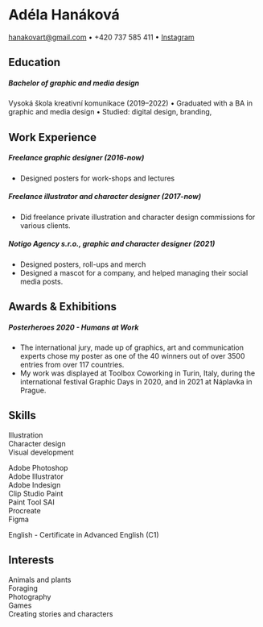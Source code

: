 # Adéla Hanáková
hanakovart@gmail.com • +420 737 585 411 • [Instagram](https://www.instagram.com/moramlug_/)

## Education

##### Bachelor of graphic and media design
Vysoká škola kreativní komunikace (2019–2022)
• Graduated with a BA in graphic and media design
• Studied: digital design, branding, 

## Work Experience

##### Freelance graphic designer (2016-now)
* Designed posters for work-shops and lectures

##### Freelance illustrator and character designer (2017-now)
* Did freelance private illustration and character design commissions for various clients.

##### Notigo Agency s.r.o., graphic and character designer (2021)
* Designed posters, roll-ups and merch  
* Designed a mascot for a company, and helped managing their social media posts.

## Awards & Exhibitions
##### Posterheroes 2020 - Humans at Work
* The international jury, made up of graphics, art and communication experts chose my poster as one of the 40 winners out of over 3500 entries from over 117 countries.
* My work was displayed at Toolbox Coworking in Turin, Italy, during the international festival Graphic Days in 2020, and in 2021 at Náplavka in Prague. 

## Skills
Illustration  
Character design  
Visual development  

Adobe Photoshop  
Adobe Illustrator  
Adobe Indesign  
Clip Studio Paint  
Paint Tool SAI  
Procreate  
Figma  

English - Certificate in Advanced English (C1)  

## Interests
Animals and plants  
Foraging  
Photography  
Games  
Creating stories and characters  
